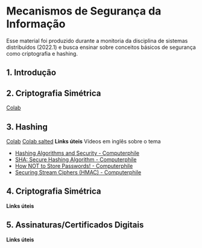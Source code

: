 # Mecanismos de Segurança da Informação

Esse material foi produzido durante a monitoria da disciplina de sistemas distribuídos (2022.1) e busca ensinar sobre conceitos básicos de segurança como criptografia e hashing.

## 1. Introdução
## 2. Criptografia Simétrica
[Colab](https://github.com/raissonsouto/Mecanismos-de-seguranca-da-informacao/blob/main/colabs/Criptografia_sim%C3%A9trica_com_Python.ipynb)
## 3. Hashing
[Colab](https://github.com/raissonsouto/Mecanismos-de-seguranca-da-informacao/blob/main/colabs/Hashing_com_Python.ipynb)
[Colab salted](https://github.com/raissonsouto/Mecanismos-de-seguranca-da-informacao/blob/main/colabs/Salted_hashes_com_Python.ipynb)
**Links úteis**
Vídeos em inglês sobre o tema
- [Hashing Algorithms and Security - Computerphile](https://www.youtube.com/watch?v=b4b8ktEV4Bg)
- [SHA: Secure Hashing Algorithm - Computerphile](https://www.youtube.com/watch?v=DMtFhACPnTY)
- [How NOT to Store Passwords! - Computerphile](https://www.youtube.com/watch?v=8ZtInClXe1Q)
- [Securing Stream Ciphers (HMAC) - Computerphile](https://www.youtube.com/watch?v=wlSG3pEiQdc)
## 4. Criptografia Simétrica
**Links úteis**
## 5. Assinaturas/Certificados Digitais
**Links úteis**
